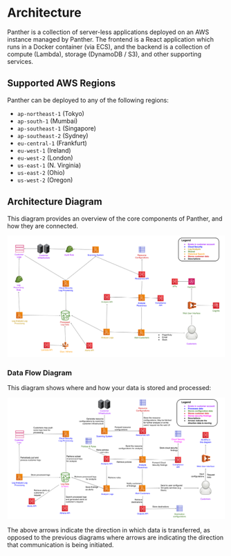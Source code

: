 # Architecture

Panther is a collection of server-less applications deployed on an AWS instance managed by Panther. The frontend is a React application which runs in a Docker container (via ECS), and the backend is a collection of compute (Lambda), storage (DynamoDB / S3), and other supporting services.

## Supported AWS Regions

Panther can be deployed to any of the following regions:

* `ap-northeast-1` (Tokyo)
* `ap-south-1` (Mumbai)
* `ap-southeast-1` (Singapore)
* `ap-southeast-2` (Sydney)
* `eu-central-1` (Frankfurt)
* `eu-west-1` (Ireland)
* `eu-west-2` (London)
* `us-east-1` (N. Virginia)
* `us-east-2` (Ohio)
* `us-west-2` (Oregon)

## Architecture Diagram

This diagram provides an overview of the core components of Panther, and how they are connected.

![High level architecture diagram](<../../../../.gitbook/assets/development-arch-diagram (8) (8) (9) (6) (1) (1) (2) (1) (1) (9).png>)

### Data Flow Diagram

This diagram shows where and how your data is stored and processed:

![Data flow diagram](<../../../../.gitbook/assets/development-data-flow-diagram (8) (8) (1) (1) (1) (2) (1) (1) (9).png>)

The above arrows indicate the direction in which data is transferred, as opposed to the previous diagrams where arrows are indicating the direction that communication is being initiated.
